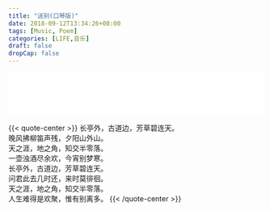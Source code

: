 ```yaml
---
title: "送别(口琴版)"
date: 2018-09-12T13:34:26+08:00
tags: [Music, Poem]  
categories: [LIFE,音乐]
draft: false
dropCap: false
---
```


<p style="text-align:center">
<iframe frameborder="no" border="0" marginwidth="0" marginheight="0" width=100% height=86 src="//music.163.com/outchain/player?type=2&id=34248552&auto=0&height=66"></iframe>
</p>

{{< quote-center >}}
长亭外，古道边，芳草碧连天。<br/>
晚风拂柳笛声残，夕阳山外山。<br/>
天之涯，地之角，知交半零落。<br/>
一壶浊酒尽余欢，今宵别梦寒。<br/>
长亭外，古道边，芳草碧连天。<br/>
问君此去几时还，来时莫徘徊。<br/>
天之涯，地之角，知交半零落。<br/>
人生难得是欢聚，惟有别离多。
{{< /quote-center >}}